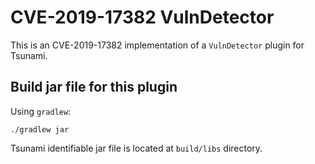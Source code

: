 # CVE-2019-17382 VulnDetector

This is an CVE-2019-17382 implementation of a `VulnDetector` plugin for Tsunami.

## Build jar file for this plugin

Using `gradlew`:

```shell
./gradlew jar
```

Tsunami identifiable jar file is located at `build/libs` directory.